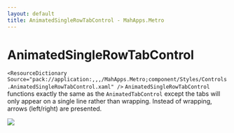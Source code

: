 ```yaml
---
layout: default
title: AnimatedSingleRowTabControl - MahApps.Metro
---
```


# AnimatedSingleRowTabControl

``<ResourceDictionary Source="pack://application:,,,/MahApps.Metro;component/Styles/Controls.AnimatedSingleRowTabControl.xaml" />``
`AnimatedSingleRowTabControl` functions exactly the same as the `AnimatedTabControl` except the tabs will only appear on a single line rather than wrapping. Instead of wrapping, arrows (left/right) are presented.   

![](/images/singlerow_tab_control.png)  
